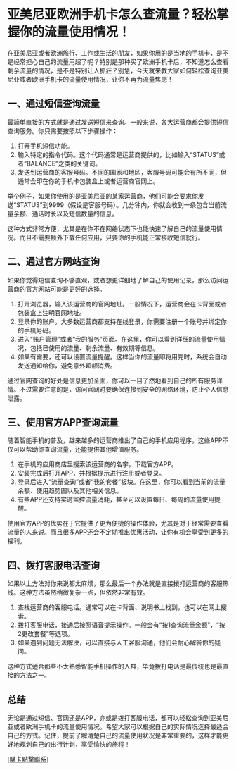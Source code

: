 # 亚美尼亚欧洲手机卡怎么查流量？轻松掌握你的流量使用情况！

在亚美尼亚或者欧洲旅行、工作或生活的朋友，如果你用的是当地的手机卡，是不是经常担心自己的流量用超了呢？特别是那种买了欧洲手机卡后，不知道怎么查看剩余流量的情况，是不是特别让人抓狂？别急，今天就来教大家如何轻松查询亚美尼亚或者欧洲手机卡的流量使用情况，让你不再为流量焦虑！

## 一、通过短信查询流量

最简单直接的方式就是通过发送短信来查询。一般来说，各大运营商都会提供短信查询服务。你只需要按照以下步骤操作：

1. 打开手机短信功能。
2. 输入特定的指令代码。这个代码通常是运营商提供的，比如输入“STATUS”或者“BALANCE”之类的关键词。
3. 发送到运营商的客服号码。不同的国家和地区，客服号码可能会有所不同，但通常会印在你的手机卡包装盒上或者运营商官网上。

举个例子，如果你使用的是亚美尼亚的某家运营商，他们可能会要求你发送“STATUS”到9999（假设是客服号码）。几分钟内，你就会收到一条包含当前流量余额、通话时长以及短信数量的信息。

这种方式非常方便，尤其是在你不在网络状态下也能快速了解自己的流量使用情况。而且不需要额外下载任何应用，只要你的手机能正常接收短信就行。

## 二、通过官方网站查询

如果你觉得短信查询不够直观，或者想更详细地了解自己的使用记录，那么访问运营商的官方网站可能是更好的选择。

1. 打开浏览器，输入该运营商的官网地址。一般情况下，运营商会在卡背面或者包装盒上注明官网地址。
2. 登录你的账户。大多数运营商都支持在线登录，你需要注册一个账号并绑定你的手机号码。
3. 进入“账户管理”或者“我的服务”页面。在这里，你可以看到详细的流量使用情况，包括已使用的流量、剩余流量、有效期等信息。
4. 如果有需要，还可以设置流量提醒。这样当你的流量即将用完时，系统会自动发送通知给你，避免意外超额消费。

通过官网查询的好处是信息更加全面，你可以一目了然地看到自己的所有服务详情。不过需要注意的是，访问官网时要确保连接到安全的网络环境，防止个人信息泄露。

## 三、使用官方APP查询流量

随着智能手机的普及，越来越多的运营商推出了自己的手机应用程序。这些APP不仅可以帮助你查询流量，还能提供其他增值服务。

1. 在手机的应用商店里搜索该运营商的名字，下载官方APP。
2. 安装完成后打开APP，并根据提示进行注册或者登录。
3. 登录后进入“流量查询”或者“我的套餐”板块。在这里，你可以看到当前的流量余额、使用趋势图以及其他相关信息。
4. 有些APP还支持实时监控流量消耗，甚至可以设置每日、每周的流量使用提醒。

使用官方APP的优势在于它提供了更为便捷的操作体验，尤其是对于经常需要查看流量的人来说。而且很多APP还会不定期推出优惠活动，让你有机会享受到更多的福利。

## 四、拨打客服电话查询

如果以上方法对你来说都太麻烦，那么最后一个办法就是直接拨打运营商的客服热线。这种方法虽然稍微复杂一点，但依然非常有效。

1. 查找运营商的客服电话。通常可以在卡背面、说明书上找到，也可以在网上搜索。
2. 拨打客服电话，接通后按照语音提示操作。一般会有“按1查询流量余额”，“按2更改套餐”等选项。
3. 如果遇到问题无法解决，可以直接与人工客服沟通，他们会耐心解答你的疑问。

这种方式适合那些不太熟悉智能手机操作的人群，毕竟拨打电话是最传统也是最直接的方法之一。

## 总结

无论是通过短信、官网还是APP，亦或是拨打客服电话，都可以轻松查询到亚美尼亚或者欧洲手机卡的流量使用情况。希望大家可以根据自己的实际情况选择最适合自己的方式。记住，提前了解清楚自己的流量使用状况是非常重要的，这样才能更好地规划自己的出行计划，享受愉快的旅程！

[[購卡點擊聯系](https://t.me/s/esim1088)]